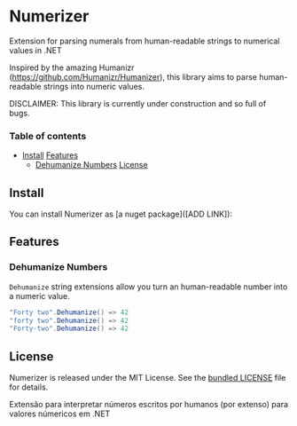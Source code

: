 # Numerizer
Extension for parsing numerals from human-readable strings to numerical values in .NET 

Inspired by the amazing Humanizr (https://github.com/Humanizr/Humanizer), this library aims to parse human-readable strings into numeric values.

DISCLAIMER: This library is currently under construction and so full of bugs. 

### Table of contents
 - [Install](#install)
   [Features](#features)
   - [Dehumanize Numbers](#dehumanize-numbers)
   [License](#license)
   
## <a id="install">Install</a>
You can install Numerizer as [a nuget package]([ADD LINK]): 

## <a id="features">Features</a>

### <a id="dehumanize-numbers">Dehumanize Numbers</a>
`Dehumanize` string extensions allow you turn an human-readable number into a numeric value.

```C#
"Forty two".Dehumanize() => 42
"forty two".Dehumanize() => 42
"Forty-two".Dehumanize() => 42
```
## <a id="license">License</a>
Numerizer is released under the MIT License. See the [bundled LICENSE](https://github.com/leandroltavares/Numerizer/blob/master/LICENSE) file for details.

Extensão para interpretar números escritos por humanos (por extenso) para valores númericos em .NET
